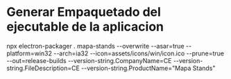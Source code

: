 # Generar Empaquetado del ejecutable de la aplicacion
npx electron-packager . mapa-stands --overwrite --asar=true --platform=win32 --arch=ia32 --icon=assets/icons/win/icon.ico --prune=true --out=release-builds --version-string.CompanyName=CE --version-string.FileDescription=CE --version-string.ProductName="Mapa Stands"
